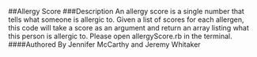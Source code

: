 ##Allergy Score
###Description
An allergy score is a single number that tells what someone is allergic to.  Given a list
of scores for each allergen, this code will take a score as an argument and return an array
listing what this person is allergic to.  Please open allergyScore.rb in the terminal.
####Authored By
Jennifer McCarthy and Jeremy Whitaker
